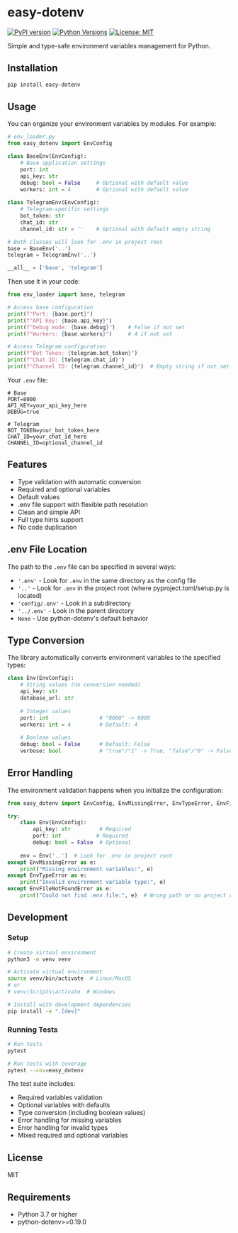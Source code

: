 # easy-dotenv

[![PyPI version](https://badge.fury.io/py/easy-dotenv.svg)](https://badge.fury.io/py/easy-dotenv)
[![Python Versions](https://img.shields.io/pypi/pyversions/easy-dotenv.svg)](https://pypi.org/project/easy-dotenv/)
[![License: MIT](https://img.shields.io/badge/License-MIT-yellow.svg)](https://opensource.org/licenses/MIT)

Simple and type-safe environment variables management for Python.

## Installation

```bash
pip install easy-dotenv
```

## Usage

You can organize your environment variables by modules. For example:

```python
# env_loader.py
from easy_dotenv import EnvConfig

class BaseEnv(EnvConfig):
    # Base application settings
    port: int
    api_key: str
    debug: bool = False     # Optional with default value
    workers: int = 4        # Optional with default value
    
class TelegramEnv(EnvConfig):
    # Telegram-specific settings
    bot_token: str
    chat_id: str
    channel_id: str = ''    # Optional with default empty string

# Both classes will look for .env in project root
base = BaseEnv('..')
telegram = TelegramEnv('..')

__all__ = ['base', 'telegram']
```

Then use it in your code:
```python
from env_loader import base, telegram

# Access base configuration
print(f"Port: {base.port}")
print(f"API Key: {base.api_key}")
print(f"Debug mode: {base.debug}")    # False if not set
print(f"Workers: {base.workers}")     # 4 if not set

# Access Telegram configuration
print(f"Bot Token: {telegram.bot_token}")
print(f"Chat ID: {telegram.chat_id}")
print(f"Channel ID: {telegram.channel_id}")  # Empty string if not set
```

Your `.env` file:
```env
# Base
PORT=8000
API_KEY=your_api_key_here
DEBUG=true

# Telegram
BOT_TOKEN=your_bot_token_here
CHAT_ID=your_chat_id_here
CHANNEL_ID=optional_channel_id
```

## Features

- Type validation with automatic conversion
- Required and optional variables
- Default values
- .env file support with flexible path resolution
- Clean and simple API
- Full type hints support
- No code duplication

## .env File Location

The path to the `.env` file can be specified in several ways:

- `'.env'` - Look for `.env` in the same directory as the config file
- `'..'` - Look for `.env` in the project root (where pyproject.toml/setup.py is located)
- `'config/.env'` - Look in a subdirectory
- `'../.env'` - Look in the parent directory
- `None` - Use python-dotenv's default behavior

## Type Conversion

The library automatically converts environment variables to the specified types:

```python
class Env(EnvConfig):
    # String values (no conversion needed)
    api_key: str
    database_url: str
    
    # Integer values
    port: int                # "8000" -> 8000
    workers: int = 4         # Default: 4
    
    # Boolean values
    debug: bool = False      # Default: False
    verbose: bool            # "true"/"1" -> True, "false"/"0" -> False
```

## Error Handling

The environment validation happens when you initialize the configuration:
```python
from easy_dotenv import EnvConfig, EnvMissingError, EnvTypeError, EnvFileNotFoundError

try:
    class Env(EnvConfig):
        api_key: str         # Required
        port: int           # Required
        debug: bool = False  # Optional
    
    env = Env('..')  # Look for .env in project root
except EnvMissingError as e:
    print("Missing environment variables:", e)
except EnvTypeError as e:
    print("Invalid environment variable type:", e)
except EnvFileNotFoundError as e:
    print("Could not find .env file:", e)  # Wrong path or no project root found
```

## Development

### Setup

```bash
# Create virtual environment
python3 -m venv venv

# Activate virtual environment
source venv/bin/activate  # Linux/MacOS
# or
# venv\Scripts\activate  # Windows

# Install with development dependencies
pip install -e ".[dev]"
```

### Running Tests

```bash
# Run tests
pytest

# Run tests with coverage
pytest --cov=easy_dotenv
```

The test suite includes:
- Required variables validation
- Optional variables with defaults
- Type conversion (including boolean values)
- Error handling for missing variables
- Error handling for invalid types
- Mixed required and optional variables

## License

MIT

## Requirements

- Python 3.7 or higher
- python-dotenv>=0.19.0